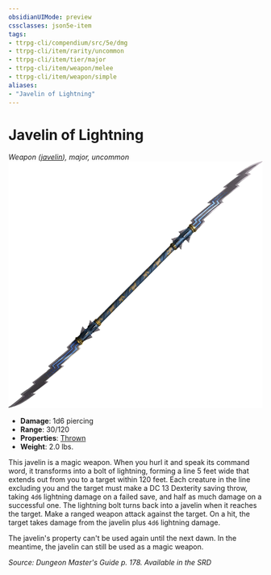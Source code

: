 ```yaml
---
obsidianUIMode: preview
cssclasses: json5e-item
tags:
- ttrpg-cli/compendium/src/5e/dmg
- ttrpg-cli/item/rarity/uncommon
- ttrpg-cli/item/tier/major
- ttrpg-cli/item/weapon/melee
- ttrpg-cli/item/weapon/simple
aliases: 
- "Javelin of Lightning"
---
```

# Javelin of Lightning
*Weapon ([javelin](/CLI/items/javelin.md)), major, uncommon*  
![](/CLI/items/img/javelin-of-lightning.webp#right)

- **Damage**: 1d6 piercing
- **Range**: 30/120
- **Properties**: [Thrown](/CLI/item-properties.md#Thrown)
- **Weight**: 2.0 lbs.

This javelin is a magic weapon. When you hurl it and speak its command word, it transforms into a bolt of lightning, forming a line 5 feet wide that extends out from you to a target within 120 feet. Each creature in the line excluding you and the target must make a DC 13 Dexterity saving throw, taking `4d6` lightning damage on a failed save, and half as much damage on a successful one. The lightning bolt turns back into a javelin when it reaches the target. Make a ranged weapon attack against the target. On a hit, the target takes damage from the javelin plus `4d6` lightning damage.

The javelin's property can't be used again until the next dawn. In the meantime, the javelin can still be used as a magic weapon.

*Source: Dungeon Master's Guide p. 178. Available in the <span title='Systems Reference Document (5.1)'>SRD</span>*